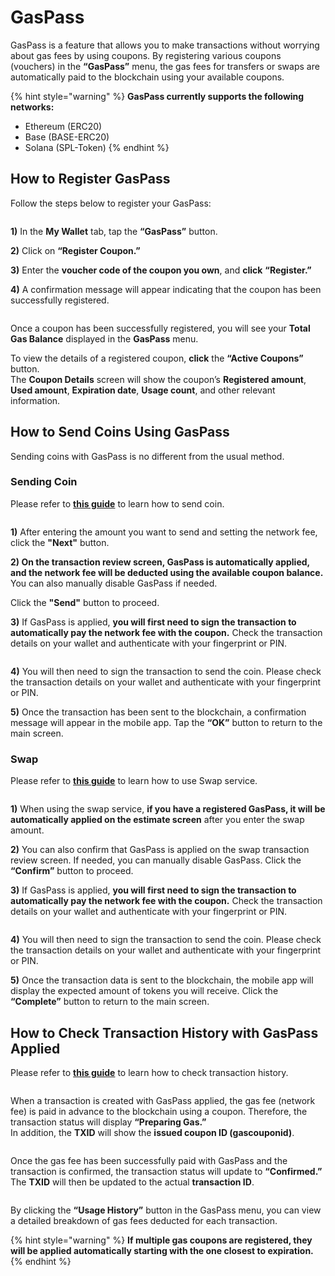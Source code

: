 # GasPass

GasPass is a feature that allows you to make transactions without worrying about gas fees by using coupons. By registering various coupons (vouchers) in the **“GasPass”** menu, the gas fees for transfers or swaps are automatically paid to the blockchain using your available coupons.

{% hint style="warning" %}
**GasPass currently supports the following networks:**

* Ethereum (ERC20)
* Base (BASE-ERC20)
* Solana (SPL-Token)
{% endhint %}

## How to Register GasPass

Follow the steps below to register your GasPass:

<figure><img src="../.gitbook/assets/GasPass-01.png" alt=""><figcaption></figcaption></figure>

**1)** In the **My Wallet** tab, tap the **“GasPass”** button.

**2)** Click on **“Register Coupon.”**

**3)** Enter the **voucher code of the coupon you own**, and **click** **“Register.”**

**4)** A confirmation message will appear indicating that the coupon has been successfully registered.

<figure><img src="../.gitbook/assets/GasPass-02.png" alt=""><figcaption></figcaption></figure>

Once a coupon has been successfully registered, you will see your **Total Gas Balance** displayed in the **GasPass** menu.

To view the details of a registered coupon, **click** the **“Active Coupons”** button.\
The **Coupon Details** screen will show the coupon’s **Registered amount**, **Used amount**, **Expiration date**, **Usage count**, and other relevant information.

## How to Send Coins Using GasPass

Sending coins with GasPass is no different from the usual method.

### Sending Coin

Please refer to [**this guide**](https://userguide.dcentwallet.com/coin-send-receive/send) to learn how to send coin.

<figure><img src="../.gitbook/assets/GasPass-03.png" alt=""><figcaption></figcaption></figure>

**1)** After entering the amount you want to send and setting the network fee, click the **"Next"** button.

**2) On the transaction review screen, GasPass is automatically applied, and the network fee will be deducted using the available coupon balance.** You can also manually disable GasPass if needed.&#x20;

Click the **"Send"** button to proceed.

**3)** If GasPass is applied, **you will first need to sign the transaction to automatically pay the network fee with the coupon.** Check the transaction details on your wallet and authenticate with your fingerprint or PIN.

<figure><img src="../.gitbook/assets/GasPass-04.png" alt=""><figcaption></figcaption></figure>

**4)** You will then need to sign the transaction to send the coin. Please check the transaction details on your wallet and authenticate with your fingerprint or PIN.

**5)** Once the transaction has been sent to the blockchain, a confirmation message will appear in the mobile app. Tap the **“OK”** button to return to the main screen.

### Swap

Please refer to [**this guide**](https://userguide.dcentwallet.com/native-service/swap) to learn how to use Swap service.

<figure><img src="../.gitbook/assets/GasPass-05 (1).png" alt=""><figcaption></figcaption></figure>

**1)** When using the swap service, **if you have a registered GasPass, it will be automatically applied on the estimate screen** after you enter the swap amount.

**2)** You can also confirm that GasPass is applied on the swap transaction review screen. If needed, you can manually disable GasPass. Click the **“Confirm”** button to proceed.

**3)** If GasPass is applied, **you will first need to sign the transaction to automatically pay the network fee with the coupon.** Check the transaction details on your wallet and authenticate with your fingerprint or PIN.

<figure><img src="../.gitbook/assets/GasPass-06 (1).png" alt=""><figcaption></figcaption></figure>

**4)** You will then need to sign the transaction to send the coin. Please check the transaction details on your wallet and authenticate with your fingerprint or PIN.

**5)** Once the transaction data is sent to the blockchain, the mobile app will display the expected amount of tokens you will receive. Click the **“Complete”** button to return to the main screen.

## How to Check Transaction History with GasPass Applied

Please refer to [**this guide**](https://userguide.dcentwallet.com/coin-send-receive/checking-transaction-status-and-history) to learn how to check transaction history.

<figure><img src="../.gitbook/assets/GasPass-07.png" alt=""><figcaption></figcaption></figure>

When a transaction is created with GasPass applied, the gas fee (network fee) is paid in advance to the blockchain using a coupon. Therefore, the transaction status will display **“Preparing Gas.”**\
In addition, the **TXID** will show the **issued coupon ID (gascouponid)**.

<figure><img src="../.gitbook/assets/GasPass-08.png" alt=""><figcaption></figcaption></figure>

Once the gas fee has been successfully paid with GasPass and the transaction is confirmed, the transaction status will update to **“Confirmed.”** The **TXID** will then be updated to the actual **transaction ID**.

<figure><img src="../.gitbook/assets/GasPass-09.png" alt=""><figcaption></figcaption></figure>

By clicking the **“Usage History”** button in the GasPass menu, you can view a detailed breakdown of gas fees deducted for each transaction.

{% hint style="warning" %}
**If multiple gas coupons are registered, they will be applied automatically starting with the one closest to expiration.**
{% endhint %}

